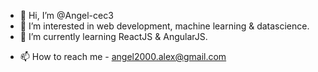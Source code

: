 - 👋 Hi, I’m @Angel-cec3
- 👀 I’m interested in web development, machine learning & datascience.
- 🌱 I’m currently learning ReactJS & AngularJS.
<!-- - 💞️ I’m looking to collaborate on ... -->
- 📫 How to reach me - angel2000.alex@gmail.com

<!---
Angel-cec3/Angel-cec3 is a ✨ special ✨ repository because its `README.md` (this file) appears on your GitHub profile.
You can click the Preview link to take a look at your changes.
--->
